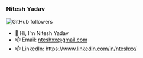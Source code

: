 ### Nitesh Yadav                       
![GitHub followers](https://img.shields.io/github/followers/nteshxx?style=for-the-badge)
- 👋 Hi, I’m Nitesh Yadav
- 📫 Email: nteshxx@gmail.com
- 📫 LinkedIn: https://www.linkedin.com/in/nteshxx/

<!---
nteshxx/nteshxx is a ✨ special ✨ repository because its `README.md` (this file) appears on your GitHub profile.
You can click the Preview link to take a look at your changes.
--->
